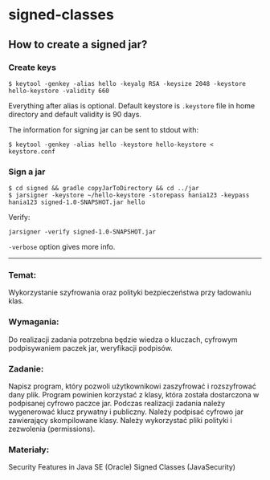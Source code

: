 # signed-classes

## How to create a signed jar?

### Create keys
```
$ keytool -genkey -alias hello -keyalg RSA -keysize 2048 -keystore hello-keystore -validity 660
```

Everything after alias is optional. Default keystore is `.keystore` file in home directory and default validity is 90 days.

The information for signing jar can be sent to stdout with:
```
$ keytool -genkey -alias hello -keystore hello-keystore < keystore.conf
```

### Sign a jar
```
$ cd signed && gradle copyJarToDirectory && cd ../jar
$ jarsigner -keystore ~/hello-keystore -storepass hania123 -keypass hania123 signed-1.0-SNAPSHOT.jar hello 
```

Verify:
```
jarsigner -verify signed-1.0-SNAPSHOT.jar
```
`-verbose` option gives more info.


--------------


### Temat: 
Wykorzystanie szyfrowania oraz polityki bezpieczeństwa przy ładowaniu klas. 

### Wymagania: 
Do realizacji zadania potrzebna będzie wiedza o kluczach, cyfrowym podpisywaniem paczek jar, weryfikacji podpisów. 

### Zadanie: 
Napisz program, który pozwoli użytkownikowi zaszyfrować i rozszyfrować dany plik. Program powinien korzystać z klasy, która została dostarczona w podpisanej cyfrowo paczce jar. Podczas realizacji zadania należy wygenerować klucz prywatny i publiczny. Należy podpisać cyfrowo jar zawierający skompilowane klasy. Należy wykorzystać pliki polityki i zezwolenia (permissions). 

### Materiały: 
Security Features in Java SE (Oracle) 
Signed Classes (JavaSecurity)